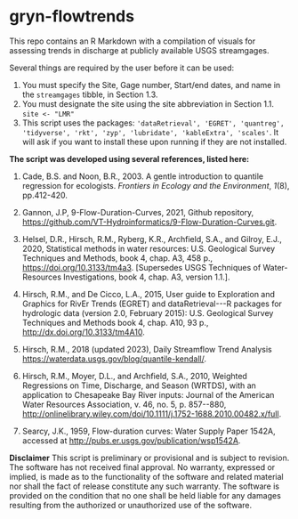 # gryn-flowtrends

This repo contains an R Markdown with a compilation of visuals for assessing trends in discharge at publicly available USGS streamgages.

Several things are required by the user before it can be used:

1.  You must specify the Site, Gage number, Start/end dates, and name in the `streamgages` tibble, in Section 1.3.
2.  You must designate the site using the site abbreviation in Section 1.1. `site <- "LMR"`
3.  This script uses the packages: `'dataRetrieval', 'EGRET', 'quantreg',                'tidyverse', 'rkt', 'zyp', 'lubridate', 'kableExtra', 'scales'`. It will ask if you want to install these upon running if they are not installed.

**The script was developed using several references, listed here:**

1.  Cade, B.S. and Noon, B.R., 2003. A gentle introduction to quantile regression for ecologists. *Frontiers in Ecology and the Environment*, *1*(8), pp.412-420.

2.  Gannon, J.P, 9-Flow-Duration-Curves, 2021, Github repository, <https://github.com/VT-Hydroinformatics/9-Flow-Duration-Curves.git>.

3.  Helsel, D.R., Hirsch, R.M., Ryberg, K.R., Archfield, S.A., and Gilroy, E.J., 2020, Statistical methods in water resources: U.S. Geological Survey Techniques and Methods, book 4, chap. A3, 458 p., <https://doi.org/10.3133/tm4a3>. [Supersedes USGS Techniques of Water-Resources Investigations, book 4, chap. A3, version 1.1.].

4.  Hirsch, R.M., and De Cicco, L.A., 2015, User guide to Exploration and Graphics for RivEr Trends (EGRET) and dataRetrieval---R packages for hydrologic data (version 2.0, February 2015): U.S. Geological Survey Techniques and Methods book 4, chap. A10, 93 p., <http://dx.doi.org/10.3133/tm4A10>.

5.  Hirsch, R.M., 2018 (updated 2023), Daily Streamflow Trend Analysis <https://waterdata.usgs.gov/blog/quantile-kendall/>.

6.  Hirsch, R.M., Moyer, D.L., and Archfield, S.A., 2010, Weighted Regressions on Time, Discharge, and Season (WRTDS), with an application to Chesapeake Bay River inputs: Journal of the American Water Resources Association, v. 46, no. 5, p. 857--880, <http://onlinelibrary.wiley.com/doi/10.1111/j.1752-1688.2010.00482.x/full>.

7.  Searcy, J.K., 1959, Flow-duration curves: Water Supply Paper 1542A, accessed at <http://pubs.er.usgs.gov/publication/wsp1542A>.

**Disclaimer** This script is preliminary or provisional and is subject to revision. The software has not received final approval. No warranty, expressed or implied, is made as to the functionality of the software and related material nor shall the fact of release constitute any such warranty. The software is provided on the condition that no one shall be held liable for any damages resulting from the authorized or unauthorized use of the software.
